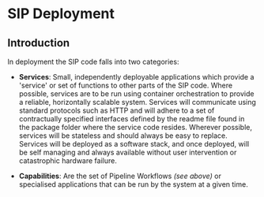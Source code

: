 # SIP Deployment

## Introduction

In deployment the SIP code falls into two categories:

- **Services**: Small, independently deployable applications which provide 
  a 'service' or set of functions to other parts of the SIP code.
  Where possible, services are to be run using container orchestration to 
  provide a reliable, horizontally scalable system. 
  Services will communicate using standard protocols such as HTTP and will 
  adhere to a set of contractually specified interfaces defined by the readme
  file found in the package folder where the service code resides.
  Wherever possible, services will be stateless and should always be easy to 
  replace. Services will be deployed as a software stack, and once deployed, 
  will be self managing and always available without user intervention or 
  catastrophic hardware failure.

- **Capabilities**: Are the set of Pipeline Workflows *(see above)*
  or specialised applications that can be run by the system at a given time.
  

